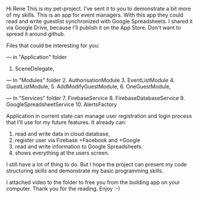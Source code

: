 
Hi Rene
This is my pet-project. I've sent it to you to demonstrate a bit more of my skills. 
This is an app for event managers. With this app they could read and write guestlist synchronized with Google Spreadsheets. 
I shared it via Google Drive, because I'll publish it on the App Store. Don't want to spread it around github.

Files that could be interesting for you:

— in "Application" folder
   1. SceneDelegate,

— In "Modules" folder
   2. AuthorisationModule
   3. EventListModule
   4. GuestListModule,
   5. AddModifyGuestModule,
   6. OneGuestModule,

— In "Services" folder
   7. FirebaseService
   8. FirebaseDatabaseService
   9. GoogleSpreadsheetService
   10. AlertsFactory

Application in current state can manage user registration and login process that I'll use for my future features.
It already can:
   1. read and write data in cloud database, 
   2. register user via Firebase +Facebook and +Google
   3. read and write information to Google Spreadsheets.
   4. shows everything at the users screen.

I still have a lot of thing to do. 
But I hope the project can present my code structuring skills and demonstrate my basic programming skills.

I attached video to the folder to free you from the building app on your computer.
Thank you for the reading. Enjoy :-)
